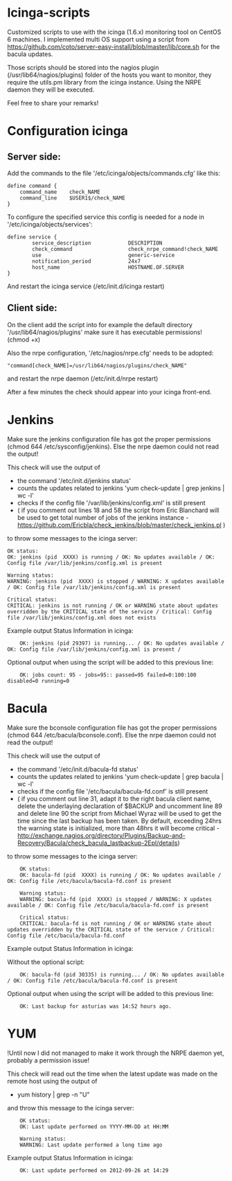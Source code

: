 Icinga-scripts
==============

Customized scripts to use with the icinga (1.6.x) monitoring tool on CentOS 6 machines. I implemented multi OS support using a script from https://github.com/coto/server-easy-install/blob/master/lib/core.sh for the bacula updates.

Those scripts should be stored into the nagios plugin (/usr/lib64/nagios/plugins) folder of the hosts you want to monitor, they require the utils.pm library from the icinga instance. Using the NRPE daemon they will be executed. 

Feel free to share your remarks!

Configuration icinga
====================

Server side:
------------

Add the commands to the file '/etc/icinga/objects/commands.cfg' like this:

	define command {
		command_name    check_NAME	
		command_line    $USER1$/check_NAME
	}	

To configure the specified service this config is needed for a node in '/etc/icinga/objects/services':

	define service {
        	service_description            DESCRIPTION
	        check_command                  check_nrpe_command!check_NAME
        	use                            generic-service
	        notification_period            24x7
	        host_name                      HOSTNAME.OF.SERVER
	}

And restart the icinga service (/etc/init.d/icinga restart)

Client side:
------------

On the client add the script into for example the default directory '/usr/lib64/nagios/plugins' make sure it has executable permissions! (chmod +x)

Also the nrpe configuration, '/etc/nagios/nrpe.cfg' needs to be adopted:

	"command[check_NAME]=/usr/lib64/nagios/plugins/check_NAME"

and restart the nrpe daemon (/etc/init.d/nrpe restart)

After a few minutes the check should appear into your icinga front-end.

Jenkins
=======

Make sure the jenkins configuration file has got the proper permissions (chmod 644 /etc/sysconfig/jenkins). Else the nrpe daemon could not read the output!

This check will use the output of 

*  the command '/etc/init.d/jenkins status'
*  counts the updates related to jenkins 'yum check-update | grep jenkins | wc -l'
*  checks if the config file '/var/lib/jenkins/config.xml' is still present
*  ( if you comment out lines 18 and 58 the script from Eric Blanchard will be used to get total number of jobs of the jenkins instance -  https://github.com/Ericbla/check_jenkins/blob/master/check_jenkins.pl )

to throw some messages to the icinga server:

	OK status:
	OK: jenkins (pid  XXXX) is running / OK: No updates available / OK: Config file /var/lib/jenkins/config.xml is present 

	Warning status:
	WARNING: jenkins (pid  XXXX) is stopped / WARNING: X updates available / OK: Config file /var/lib/jenkins/config.xml is present

	Critical status:
	CRITICAL: jenkins is not running / OK or WARNING state about updates overridden by the CRITICAL state of the service / Critical: Config file /var/lib/jenkins/config.xml does not exists

Example output Status Information in icinga:

        OK: jenkins (pid 29397) is running... / OK: No updates available / OK: Config file /var/lib/jenkins/config.xml is present / 

Optional output when using the script will be added to this previous line:

        OK: jobs count: 95 - jobs=95:: passed=95 failed=0:100:100 disabled=0 running=0

Bacula
======

Make sure the bconsole configuration file has got the proper permissions (chmod 644 /etc/bacula/bconsole.conf). Else the nrpe daemon could not read the output!

This check will use the output of

*  the command '/etc/init.d/bacula-fd status'
*  counts the updates related to jenkins 'yum check-update | grep bacula | wc -l'
*  checks if the config file '/etc/bacula/bacula-fd.conf' is still present
*  ( if you comment out line 31, adapt it to the right bacula client name, delete the underlaying declaration of $BACKUP and uncomment line 89 and delete line 90 the script from Michael Wyraz will be used to get the time since the last backup has been taken. By default, exceeding 24hrs the warning state is initialized, more than 48hrs it will become critical - http://exchange.nagios.org/directory/Plugins/Backup-and-Recovery/Bacula/check_bacula_lastbackup-2Epl/details)

to throw some messages to the icinga server:

        OK status:
        OK: bacula-fd (pid  XXXX) is running / OK: No updates available / OK: Config file /etc/bacula/bacula-fd.conf is present

        Warning status:
        WARNING: bacula-fd (pid  XXXX) is stopped / WARNING: X updates available / OK: Config file /etc/bacula/bacula-fd.conf is present

        Critical status:
        CRITICAL: bacula-fd is not running / OK or WARNING state about updates overridden by the CRITICAL state of the service / Critical: Config file /etc/bacula/bacula-fd.conf

Example output Status Information in icinga:

Without the optional script:

        OK: bacula-fd (pid 30335) is running... / OK: No updates available / OK: Config file /etc/bacula/bacula-fd.conf is present

Optional output when using the script will be added to this previous line:

        OK: Last backup for asturias was 14:52 hours ago.

YUM
===

!Until now I did not managed to make it work through the NRPE daemon yet, probably a permission issue!

This check will read out the time when the latest update was made on the remote host using the output of

* yum history | grep -n "U" 

and throw this message to the icinga server:

        OK status:
        OK: Last update performed on YYYY-MM-DD at HH:MM  
       
        Warning status:
        WARNING: Last update performed a long time ago 

Example output Status Information in icinga:

        OK: Last update performed on 2012-09-26 at 14:29
